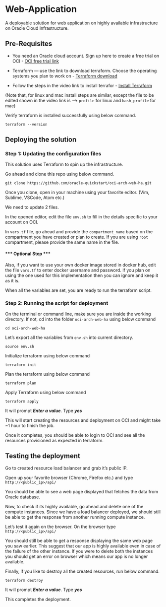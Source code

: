 # Web-Application
A deployable solution for web application on highly available infrastructure on Oracle Cloud Infrastructure.


## Pre-Requisites

- You need an Oracle cloud account. Sign up here to create a free trial on OCI - [OCI free trial link](https://www.oracle.com/cloud/free/)

- Terraform — use the link to download terraform. Choose the operating systems you plan to work on - [Terraform download](https://www.terraform.io/downloads.html)

- Follow the steps in the video link to install terrafor - [Install Terraform](https://learn.hashicorp.com/terraform/getting-started/install.html)

(Note that, for linux and mac install steps are similar, except the file to be edited shown in the video link is —> `profile` for linux and `bash_profile` for mac)

Verify terraform is installed successfully using below command.

`terraform --version`

## Deploying the solution

### Step 1: Updating the configuration files

This solution uses Terraform to spin up the infrastructure.

Go ahead and clone this repo using below command.

`git clone https://github.com/oracle-quickstart/oci-arch-web-ha.git`

Once you clone, open in your machine using your favorite editor. (Vim, Sublime, VSCode, Atom etc.)

We need to update 2 files.

In the opened editor, edit the file `env.sh` to fill in the details specific to your account on OCI.

In `vars.tf` file, go ahead and provide the `compartment_name` based on the compartment you have created or plan to create. If you are using `root` compartment, please provide the same name in the file.

#### *** Optional Step ***

Also, if you want to use your own docker image stored in docker hub, edit the file `vars.tf` to enter docker username and password. If you plan on using the one used for this implementation then you can ignore and keep it as it is. 

When all the variables are set, you are ready to run the terraform script.

### Step 2: Running the script for deployment

On the terminal or command line, make sure you are inside the working directory. If not, cd into the folder `oci-arch-web-ha` using below command

`cd oci-arch-web-ha`

Let’s export all the variables from `env.sh` into current directory.

`source env.sh`

Initialize terraform using below command

`terraform init`

Plan the terraform using below command

`terraform plan`

Apply Terraform using below command

`terraform apply`

It will prompt ***Enter a value***. Type ***yes***

This will start creating the resources and deployment on OCI and might take ~1 hour to finish the job.

Once it completes, you should be able to login to OCI and see all the resources provisioned as expected in terraform.

## Testing the deployment

Go to created resource load balancer and grab it’s public IP.

Open up your favorite browser (Chrome, Firefox etc.) and type `http://<public_ip>/api/`

You should be able to see a web page displayed that fetches the data from Oracle database.

Now, to check if its highly available, go ahead and delete one of the compute instances. Since we have a load balancer deployed, we should still be able to get the response from another running compute instance.

Let’s test it again on the browser. On the browser type `http://<public_ip>/api/`

You should still be able to get a response displaying the same web page you saw earlier. This suggest that our app is highly available even in case of the failure of the other instance. If you were to delete both the instances you should get an error on browser which means our app is no longer available.

Finally, if you like to destroy all the created resources, run below command.

`terraform destroy`

It will prompt ***Enter a value***. Type ***yes***

This completes the deployment.